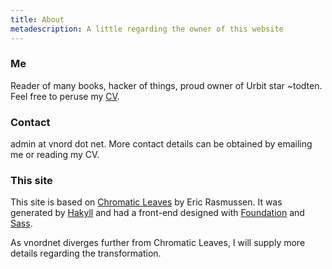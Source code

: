 ```yaml
---
title: About
metadescription: A little regarding the owner of this website
---
```


### Me

Reader of many books, hacker of things, proud owner of Urbit star ~todten. Feel free to peruse
my [CV](/cv.pdf).

### Contact

admin at vnord dot net. More contact details can be obtained by emailing me or reading
my CV.

### This site

This site is based on [Chromatic Leaves](http://chromaticleaves.com) by Eric
Rasmussen. It was generated by [Hakyll](http://jaspervdj.be/hakyll/) and had a
front-end designed with [Foundation](http://foundation.zurb.com/) and
[Sass](http://sass-lang.com/).

As vnordnet diverges further from Chromatic Leaves, I will supply more details regarding
the transformation.
